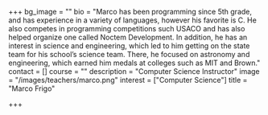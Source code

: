 +++
bg_image = ""
bio = "Marco has been programming since 5th grade, and has experience in a variety of languages, however his favorite is C. He also competes in programming competitions such USACO and has also helped organize one called Noctem Development. In addition, he has an interest in science and engineering, which led to him getting on the state team for his school’s science team. There, he focused on astronomy and engineering, which earned him medals at colleges such as MIT and Brown."
contact = []
course = ""
description = "Computer Science Instructor"
image = "/images/teachers/marco.png"
interest = ["Computer Science"]
title = "Marco Frigo"

+++
